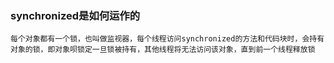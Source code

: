 ### synchronized是如何运作的
    每个对象都有一个锁，也叫做监视器，每个线程访问synchronized的方法和代码块时，会持有
    对象的锁，即对象呗锁定一旦锁被持有，其他线程将无法访问该对象，直到前一个线程释放锁
    